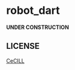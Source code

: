 # robot_dart

**UNDER CONSTRUCTION**

## LICENSE

[CeCILL]

[CeCILL]: http://www.cecill.info/index.en.html
